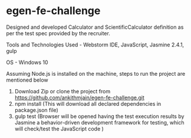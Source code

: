 # egen-fe-challenge
Designed and developed Calculator and ScientificCalculator definition as per the test spec provided by the recruiter. 

Tools and Technologies Used - Webstorm IDE, JavaScript, Jasmine 2.4.1, gulp 

OS - Windows 10

Assuming Node.js is installed on the machine, steps to run the project are mentioned below

1. Download Zip or clone the project from https://github.com/ankithmjain/egen-fe-challenge.git 
2. npm install (This will download all declared dependencies in package.json file)
3. gulp test (Browser will be opened having the test execution results by Jasmine a behavior-driven development framework for testing, which will check/test the JavaScript code )
